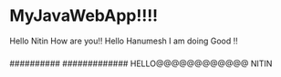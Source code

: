 # MyJavaWebApp!!!!
Hello Nitin How are you!!
Hello Hanumesh I am doing Good !!
#####
##########
#############
HELLO@@@@@@@@@@@@
NITIN
